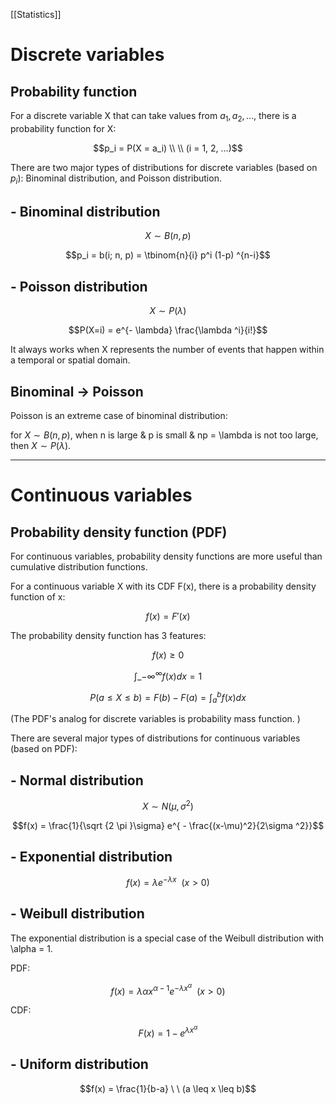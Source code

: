 [[Statistics]]
# Discrete variables
## Probability function

For a discrete variable X that can take values from ${a_1, a_2, ...}$, there is a probability function for X:

$$p_i = P(X = a_i) \\ \\ (i = 1, 2, ...)$$

There are two major types of distributions for discrete variables (based on $p_i$): Binominal distribution, and Poisson distribution.

## - Binominal distribution


$$X \sim B(n, p)$$

$$p_i = b(i; n, p) = \tbinom{n}{i} p^i (1-p) ^{n-i}$$

## - Poisson distribution

$$X \sim P(\lambda)$$

$$P(X=i) = e^{- \lambda} \frac{\lambda ^i}{i!}$$

It always works when X represents the number of events that happen within a temporal or spatial domain.

## Binominal → Poisson

Poisson is an extreme case of binominal distribution:

for $X \sim B(n, p)$, when n is large & p is small & np = \\lambda is not too large, then $X \sim P(\lambda)$.

-------
# Continuous variables
## Probability density function (PDF)

For continuous variables, probability density functions are more useful than cumulative distribution functions.

For a continuous variable X with its CDF F(x), there is a probability density function of x:

$$f(x) = F'(x)$$

The probability density function has 3 features:

$$f(x) \geq 0$$

$$\int \_ {-\infty} ^{\infty} f(x) dx =1$$

$$P(a \leq X \leq b) = F (b) - F(a) = \int _a ^b f(x) dx$$

(The PDF's analog for discrete variables is probability mass function. )

There are several major types of distributions for continuous variables (based on PDF):

## - Normal distribution


$$X \sim N (\mu, \sigma ^2)$$

$$f(x) = \frac{1}{\sqrt {2 \pi }\sigma} e^{ - \frac{(x-\mu)^2}{2\sigma ^2}}$$

## - Exponential distribution


$$f(x) = \lambda e^{-\lambda x} \ \ (x>0)$$

## - Weibull distribution

The exponential distribution is a special case of the Weibull distribution with \\alpha = 1.

PDF:

$$f(x) = \lambda \alpha x^{\alpha-1} e ^{-\lambda x^\alpha} \ \ (x>0)$$

CDF:

$$F(x) = 1 - e ^{\lambda x ^ \alpha}$$

## - Uniform distribution


$$f(x) = \frac{1}{b-a} \ \ (a \leq x \leq b)$$